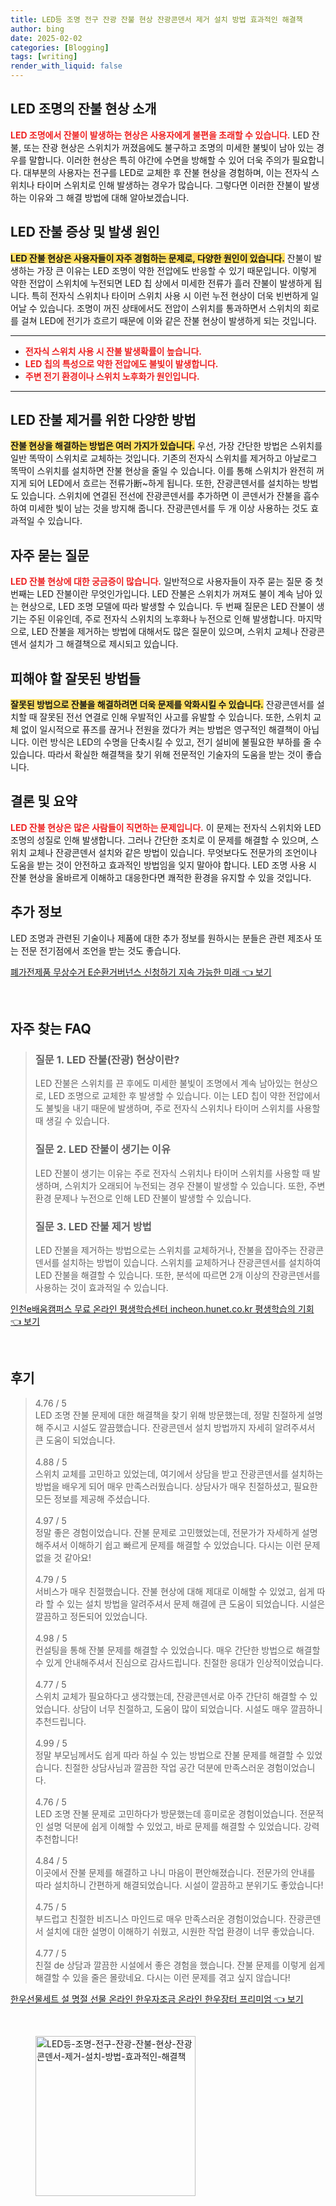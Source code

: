 ```yaml
---
title: LED등 조명 전구 잔광 잔불 현상 잔광콘덴서 제거 설치 방법 효과적인 해결책
author: bing
date: 2025-02-02
categories: [Blogging]
tags: [writing]
render_with_liquid: false
---
```



<h2 id='LED_조명_잔불_현상'>LED 조명의 잔불 현상 소개</h2>

<p><b><span style="color: #ee2323;">LED 조명에서 잔불이 발생하는 현상은 사용자에게 불편을 초래할 수 있습니다.</span></b> LED 잔불, 또는 잔광 현상은 스위치가 꺼졌음에도 불구하고 조명의 미세한 불빛이 남아 있는 경우를 말합니다. 이러한 현상은 특히 야간에 수면을 방해할 수 있어 더욱 주의가 필요합니다. 대부분의 사용자는 전구를 LED로 교체한 후 잔불 현상을 경험하며, 이는 전자식 스위치나 타이머 스위치로 인해 발생하는 경우가 많습니다. 그렇다면 이러한 잔불이 발생하는 이유와 그 해결 방법에 대해 알아보겠습니다.</p>

<h2 id='LED_잔불_증상'>LED 잔불 증상 및 발생 원인</h2>

<p><b><span style="background-color: #ffe066;">LED 잔불 현상은 사용자들이 자주 경험하는 문제로, 다양한 원인이 있습니다.</span></b> 잔불이 발생하는 가장 큰 이유는 LED 조명이 약한 전압에도 반응할 수 있기 때문입니다. 이렇게 약한 전압이 스위치에 누전되면 LED 칩 상에서 미세한 전류가 흘러 잔불이 발생하게 됩니다. 특히 전자식 스위치나 타이머 스위치 사용 시 이런 누전 현상이 더욱 빈번하게 일어날 수 있습니다. 조명이 꺼진 상태에서도 전압이 스위치를 통과하면서 스위치의 회로를 걸쳐 LED에 전기가 흐르기 때문에 이와 같은 잔불 현상이 발생하게 되는 것입니다.</p>

<hr />

<ul>
    <li><b><span style="color: #ee2323;">전자식 스위치 사용 시 잔불 발생확률이 높습니다.</span></b></li>
    <li><b><span style="color: #ee2323;">LED 칩의 특성으로 약한 전압에도 불빛이 발생합니다.</span></b></li>
    <li><b><span style="color: #ee2323;">주변 전기 환경이나 스위치 노후화가 원인입니다.</span></b></li>
</ul>

<hr />

<h2 id='LED_잔불_제거_방법'>LED 잔불 제거를 위한 다양한 방법</h2>

<p><b><span style="background-color: #ffe066;">잔불 현상을 해결하는 방법은 여러 가지가 있습니다.</span></b> 우선, 가장 간단한 방법은 스위치를 일반 똑딱이 스위치로 교체하는 것입니다. 기존의 전자식 스위치를 제거하고 아날로그 똑딱이 스위치를 설치하면 잔불 현상을 줄일 수 있습니다. 이를 통해 스위치가 완전히 꺼지게 되어 LED에서 흐르는 전류가断~하게 됩니다. 또한, 잔광콘덴서를 설치하는 방법도 있습니다. 스위치에 연결된 전선에 잔광콘덴서를 추가하면 이 콘덴서가 잔불을 흡수하여 미세한 빛이 남는 것을 방지해 줍니다. 잔광콘덴서를 두 개 이상 사용하는 것도 효과적일 수 있습니다.</p>

<h2 id='자주_묻는_질문'>자주 묻는 질문</h2>

<p><b><span style="color: #ee2323;">LED 잔불 현상에 대한 궁금증이 많습니다.</span></b> 일반적으로 사용자들이 자주 묻는 질문 중 첫 번째는 LED 잔불이란 무엇인가입니다. LED 잔불은 스위치가 꺼져도 불이 계속 남아 있는 현상으로, LED 조명 모델에 따라 발생할 수 있습니다. 두 번째 질문은 LED 잔불이 생기는 주된 이유인데, 주로 전자식 스위치의 노후화나 누전으로 인해 발생합니다. 마지막으로, LED 잔불을 제거하는 방법에 대해서도 많은 질문이 있으며, 스위치 교체나 잔광콘덴서 설치가 그 해결책으로 제시되고 있습니다.</p>

<h2 id='피해야할_방법들'>피해야 할 잘못된 방법들</h2>

<p><b><span style="background-color: #ffe066;">잘못된 방법으로 잔불을 해결하려면 더욱 문제를 악화시킬 수 있습니다.</span></b> 잔광콘덴서를 설치할 때 잘못된 전선 연결로 인해 우발적인 사고를 유발할 수 있습니다. 또한, 스위치 교체 없이 일시적으로 퓨즈를 끊거나 전원을 껐다가 켜는 방법은 영구적인 해결책이 아닙니다. 이런 방식은 LED의 수명을 단축시킬 수 있고, 전기 설비에 불필요한 부하를 줄 수 있습니다. 따라서 확실한 해결책을 찾기 위해 전문적인 기술자의 도움을 받는 것이 좋습니다.</p>

<h2 id='결론'>결론 및 요약</h2>

<p><b><span style="color: #ee2323;">LED 잔불 현상은 많은 사람들이 직면하는 문제입니다.</span></b> 이 문제는 전자식 스위치와 LED 조명의 성질로 인해 발생합니다. 그러나 간단한 조치로 이 문제를 해결할 수 있으며, 스위치 교체나 잔광콘덴서 설치와 같은 방법이 있습니다. 무엇보다도 전문가의 조언이나 도움을 받는 것이 안전하고 효과적인 방법임을 잊지 말아야 합니다. LED 조명 사용 시 잔불 현상을 올바르게 이해하고 대응한다면 쾌적한 환경을 유지할 수 있을 것입니다.</p>

<h2 id='추가_정보'>추가 정보</h2>

<p>LED 조명과 관련된 기술이나 제품에 대한 추가 정보를 원하시는 분들은 관련 제조사 또는 전문 전기점에서 조언을 받는 것도 좋습니다.</p>


<p><a class="click-button" title="폐가전제품 무상수거 E순환거버넌스 신청하기 지속 가능한 미래" href="https://afficreate.github.io/posts/%ED%8F%90%EA%B0%80%EC%A0%84%EC%A0%9C%ED%92%88-%EB%AC%B4%EC%83%81%EC%88%98%EA%B1%B0-E%EC%88%9C%ED%99%98%EA%B1%B0%EB%B2%84%EB%84%8C%EC%8A%A4-%EC%8B%A0%EC%B2%AD%ED%95%98%EA%B8%B0-%EC%A7%80%EC%86%8D-%EA%B0%80%EB%8A%A5%ED%95%9C-%EB%AF%B8%EB%9E%98/" rel="dofollow">폐가전제품 무상수거 E순환거버넌스 신청하기 지속 가능한 미래 👈 보기</a></p><br>
<h2 id='자주_찾는_FAQ'>자주 찾는 FAQ</h2>
<div itemscope="" itemtype="https://schema.org/FAQPage"> 
<blockquote> 
<div itemscope="" itemprop="mainEntity" itemtype="https://schema.org/Question"> 
<h3 itemprop="name">질문 1. LED 잔불(잔광) 현상이란? </h3> 
<div itemscope="" itemprop="acceptedAnswer" itemtype="https://schema.org/Answer"> 
<span itemprop="text"> 
<p>LED 잔불은 스위치를 끈 후에도 미세한 불빛이 조명에서 계속 남아있는 현상으로, LED 조명으로 교체한 후 발생할 수 있습니다. 이는 LED 칩이 약한 전압에서도 불빛을 내기 때문에 발생하며, 주로 전자식 스위치나 타이머 스위치를 사용할 때 생길 수 있습니다.</p> 
</span> 
</div> 
</div> 
<div itemscope="" itemprop="mainEntity" itemtype="https://schema.org/Question"> 
<h3 itemprop="name">질문 2. LED 잔불이 생기는 이유</h3> 
<div itemscope="" itemprop="acceptedAnswer" itemtype="https://schema.org/Answer"> 
<span itemprop="text"> 
<p>LED 잔불이 생기는 이유는 주로 전자식 스위치나 타이머 스위치를 사용할 때 발생하며, 스위치가 오래되어 누전되는 경우 잔불이 발생할 수 있습니다. 또한, 주변 환경 문제나 누전으로 인해 LED 잔불이 발생할 수 있습니다.</p> 
</span> 
</div> 
</div> 
<div itemscope="" itemprop="mainEntity" itemtype="https://schema.org/Question"> 
<h3 itemprop="name">질문 3. LED 잔불 제거 방법</h3> 
<div itemscope="" itemprop="acceptedAnswer" itemtype="https://schema.org/Answer"> 
<span itemprop="text"> 
<p>LED 잔불을 제거하는 방법으로는 스위치를 교체하거나, 잔불을 잡아주는 잔광콘덴서를 설치하는 방법이 있습니다. 스위치를 교체하거나 잔광콘덴서를 설치하여 LED 잔불을 해결할 수 있습니다. 또한, 분석에 따르면 2개 이상의 잔광콘덴서를 사용하는 것이 효과적일 수 있습니다.</p> 
</span> 
</div> 
</div> 
</blockquote> 
</div>
<p><a class="click-button" title="인천e배움캠퍼스 무료 온라인 평생학습센터 incheon.hunet.co.kr 평생학습의 기회" href="https://afficreate.github.io/posts/%EC%9D%B8%EC%B2%9Ce%EB%B0%B0%EC%9B%80%EC%BA%A0%ED%8D%BC%EC%8A%A4-%EB%AC%B4%EB%A3%8C-%EC%98%A8%EB%9D%BC%EC%9D%B8-%ED%8F%89%EC%83%9D%ED%95%99%EC%8A%B5%EC%84%BC%ED%84%B0-incheon.hunet.co.kr-%ED%8F%89%EC%83%9D%ED%95%99%EC%8A%B5%EC%9D%98-%EA%B8%B0%ED%9A%8C/" rel="dofollow">인천e배움캠퍼스 무료 온라인 평생학습센터 incheon.hunet.co.kr 평생학습의 기회 👈 보기</a></p><br>
<h2 id='후기'>후기</h2>
<div itemscope itemtype="https://schema.org/Product">
  <blockquote>
  <div itemprop="review" itemscope itemtype="https://schema.org/Review">
      <div itemprop="reviewRating" itemscope itemtype="https://schema.org/Rating"> <span itemprop="ratingValue">4.76</span> / <span itemprop="bestRating">5</span> </div>
      <span itemprop="reviewBody">LED 조명 잔불 문제에 대한 해결책을 찾기 위해 방문했는데, 정말 친절하게 설명해 주시고 시설도 깔끔했습니다. 잔광콘덴서 설치 방법까지 자세히 알려주셔서 큰 도움이 되었습니다.</span>
  </div>
  <br>
  <div itemprop="review" itemscope itemtype="https://schema.org/Review">
      <div itemprop="reviewRating" itemscope itemtype="https://schema.org/Rating"> <span itemprop="ratingValue">4.88</span> / <span itemprop="bestRating">5</span> </div>
      <span itemprop="reviewBody">스위치 교체를 고민하고 있었는데, 여기에서 상담을 받고 잔광콘덴서를 설치하는 방법을 배우게 되어 매우 만족스러웠습니다. 상담사가 매우 친절하셨고, 필요한 모든 정보를 제공해 주셨습니다.</span>
  </div>
  <br>
  <div itemprop="review" itemscope itemtype="https://schema.org/Review">
      <div itemprop="reviewRating" itemscope itemtype="https://schema.org/Rating"> <span itemprop="ratingValue">4.97</span> / <span itemprop="bestRating">5</span> </div>
      <span itemprop="reviewBody">정말 좋은 경험이었습니다. 잔불 문제로 고민했었는데, 전문가가 자세하게 설명해주셔서 이해하기 쉽고 빠르게 문제를 해결할 수 있었습니다. 다시는 이런 문제 없을 것 같아요!</span>
  </div>
  <br>
  <div itemprop="review" itemscope itemtype="https://schema.org/Review">
      <div itemprop="reviewRating" itemscope itemtype="https://schema.org/Rating"> <span itemprop="ratingValue">4.79</span> / <span itemprop="bestRating">5</span> </div>
      <span itemprop="reviewBody">서비스가 매우 친절했습니다. 잔불 현상에 대해 제대로 이해할 수 있었고, 쉽게 따라 할 수 있는 설치 방법을 알려주셔서 문제 해결에 큰 도움이 되었습니다. 시설은 깔끔하고 정돈되어 있었습니다.</span>
  </div>
  <br>
  <div itemprop="review" itemscope itemtype="https://schema.org/Review">
      <div itemprop="reviewRating" itemscope itemtype="https://schema.org/Rating"> <span itemprop="ratingValue">4.98</span> / <span itemprop="bestRating">5</span> </div>
      <span itemprop="reviewBody">컨설팅을 통해 잔불 문제를 해결할 수 있었습니다. 매우 간단한 방법으로 해결할 수 있게 안내해주셔서 진심으로 감사드립니다. 친절한 응대가 인상적이었습니다.</span>
  </div>
  <br>
  <div itemprop="review" itemscope itemtype="https://schema.org/Review">
      <div itemprop="reviewRating" itemscope itemtype="https://schema.org/Rating"> <span itemprop="ratingValue">4.77</span> / <span itemprop="bestRating">5</span> </div>
      <span itemprop="reviewBody">스위치 교체가 필요하다고 생각했는데, 잔광콘덴서로 아주 간단히 해결할 수 있었습니다. 상담이 너무 친절하고, 도움이 많이 되었습니다. 시설도 매우 깔끔하니 추천드립니다.</span>
  </div>
  <br>
  <div itemprop="review" itemscope itemtype="https://schema.org/Review">
      <div itemprop="reviewRating" itemscope itemtype="https://schema.org/Rating"> <span itemprop="ratingValue">4.99</span> / <span itemprop="bestRating">5</span> </div>
      <span itemprop="reviewBody">정말 부모님께서도 쉽게 따라 하실 수 있는 방법으로 잔불 문제를 해결할 수 있었습니다. 친절한 상담사님과 깔끔한 작업 공간 덕분에 만족스러운 경험이었습니다.</span>
  </div>
  <br>
  <div itemprop="review" itemscope itemtype="https://schema.org/Review">
      <div itemprop="reviewRating" itemscope itemtype="https://schema.org/Rating"> <span itemprop="ratingValue">4.76</span> / <span itemprop="bestRating">5</span> </div>
      <span itemprop="reviewBody">LED 조명 잔불 문제로 고민하다가 방문했는데 흥미로운 경험이었습니다. 전문적인 설명 덕분에 쉽게 이해할 수 있었고, 바로 문제를 해결할 수 있었습니다. 강력 추천합니다!</span>
  </div>
  <br>
  <div itemprop="review" itemscope itemtype="https://schema.org/Review">
      <div itemprop="reviewRating" itemscope itemtype="https://schema.org/Rating"> <span itemprop="ratingValue">4.84</span> / <span itemprop="bestRating">5</span> </div>
      <span itemprop="reviewBody">이곳에서 잔불 문제를 해결하고 나니 마음이 편안해졌습니다. 전문가의 안내를 따라 설치하니 간편하게 해결되었습니다. 시설이 깔끔하고 분위기도 좋았습니다!</span>
  </div>
  <br>
  <div itemprop="review" itemscope itemtype="https://schema.org/Review">
      <div itemprop="reviewRating" itemscope itemtype="https://schema.org/Rating"> <span itemprop="ratingValue">4.75</span> / <span itemprop="bestRating">5</span> </div>
      <span itemprop="reviewBody">부드럽고 친절한 비즈니스 마인드로 매우 만족스러운 경험이었습니다. 잔광콘덴서 설치에 대한 설명이 이해하기 쉬웠고, 시원한 작업 환경이 너무 좋았습니다.</span>
  </div>
  <br>
  <div itemprop="review" itemscope itemtype="https://schema.org/Review">
      <div itemprop="reviewRating" itemscope itemtype="https://schema.org/Rating"> <span itemprop="ratingValue">4.77</span> / <span itemprop="bestRating">5</span> </div>
      <span itemprop="reviewBody">친절 de 상담과 깔끔한 시설에서 좋은 경험을 했습니다. 잔불 문제를 이렇게 쉽게 해결할 수 있을 줄은 몰랐네요. 다시는 이런 문제를 겪고 싶지 않습니다!</span>
  </div>
  </blockquote>
</div>
<p><a class="click-button" title="한우선물세트 설 명절 선물 온라인 한우자조금 온라인 한우장터 프리미엄" href="https://afficreate.github.io/posts/%ED%95%9C%EC%9A%B0%EC%84%A0%EB%AC%BC%EC%84%B8%ED%8A%B8-%EC%84%A4-%EB%AA%85%EC%A0%88-%EC%84%A0%EB%AC%BC-%EC%98%A8%EB%9D%BC%EC%9D%B8-%ED%95%9C%EC%9A%B0%EC%9E%90%EC%A1%B0%EA%B8%88-%EC%98%A8%EB%9D%BC%EC%9D%B8-%ED%95%9C%EC%9A%B0%EC%9E%A5%ED%84%B0-%ED%94%84%EB%A6%AC%EB%AF%B8%EC%97%84/" rel="dofollow">한우선물세트 설 명절 선물 온라인 한우자조금 온라인 한우장터 프리미엄 👈 보기</a></p><br>
<figure class="image"><img src="https://afficreate.github.io/assets/img/thumbnail/LED등-조명-전구-잔광-잔불-현상-잔광콘덴서-제거-설치-방법-효과적인-해결책.webp" alt="LED등-조명-전구-잔광-잔불-현상-잔광콘덴서-제거-설치-방법-효과적인-해결책" width="256" height="256"></figure>